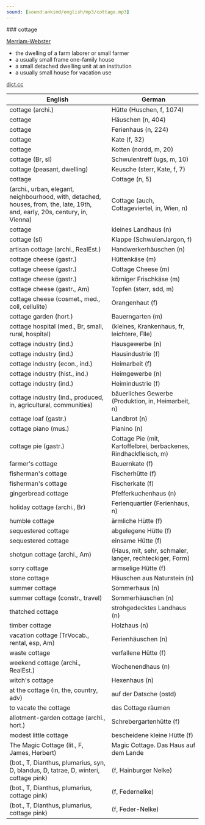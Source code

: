 ```yaml
---
sound: [sound:ankimd/english/mp3/cottage.mp3]
---
```


\### cottage

[Merriam-Webster](https://www.merriam-webster.com/dictionary/cottage)

- the dwelling of a farm laborer or small farmer
- a usually small frame one-family house
- a small detached dwelling unit at an institution
- a usually small house for vacation use

[dict.cc](https://www.dict.cc/cottage)

| English        | German       |
| -------------- | ------------ |
| cottage (archi.) | Hütte (Huschen, f, 1074) |
| cottage | Häuschen (n, 404) |
| cottage | Ferienhaus (n, 224) |
| cottage | Kate (f, 32) |
| cottage | Kotten (nordd, m, 20) |
| cottage (Br, sl) | Schwulentreff (ugs, m, 10) |
| cottage (peasant, dwelling) | Keusche (sterr, Kate, f, 7) |
| cottage | Cottage (n, 5) |
|  (archi., urban, elegant, neighbourhood, with, detached, houses, from, the, late, 19th, and, early, 20s, century, in, Vienna) | Cottage (auch, Cottageviertel, in, Wien, n) |
| cottage | kleines Landhaus (n) |
| cottage (sl) | Klappe (SchwulenJargon, f) |
| artisan cottage (archi., RealEst.) | Handwerkerhäuschen (n) |
| cottage cheese (gastr.) | Hüttenkäse (m) |
| cottage cheese (gastr.) | Cottage Cheese (m) |
| cottage cheese (gastr.) | körniger Frischkäse (m) |
| cottage cheese (gastr., Am) | Topfen (sterr, sdd, m) |
| cottage cheese (cosmet., med., coll, cellulite) | Orangenhaut (f) |
| cottage garden (hort.) | Bauerngarten (m) |
| cottage hospital (med., Br, small, rural, hospital) |  (kleines, Krankenhaus, fr, leichtere, Flle) |
| cottage industry (ind.) | Hausgewerbe (n) |
| cottage industry (ind.) | Hausindustrie (f) |
| cottage industry (econ., ind.) | Heimarbeit (f) |
| cottage industry (hist., ind.) | Heimgewerbe (n) |
| cottage industry (ind.) | Heimindustrie (f) |
| cottage industry (ind., produced, in, agricultural, communities) | bäuerliches Gewerbe (Produktion, in, Heimarbeit, n) |
| cottage loaf (gastr.) | Landbrot (n) |
| cottage piano (mus.) | Pianino (n) |
| cottage pie (gastr.) | Cottage Pie (mit, Kartoffelbrei, berbackenes, Rindhackfleisch, m) |
| farmer's cottage | Bauernkate (f) |
| fisherman's cottage | Fischerhütte (f) |
| fisherman's cottage | Fischerkate (f) |
| gingerbread cottage | Pfefferkuchenhaus (n) |
| holiday cottage (archi., Br) | Ferienquartier (Ferienhaus, n) |
| humble cottage | ärmliche Hütte (f) |
| sequestered cottage | abgelegene Hütte (f) |
| sequestered cottage | einsame Hütte (f) |
| shotgun cottage (archi., Am) |  (Haus, mit, sehr, schmaler, langer, rechteckiger, Form) |
| sorry cottage | armselige Hütte (f) |
| stone cottage | Häuschen aus Naturstein (n) |
| summer cottage | Sommerhaus (n) |
| summer cottage (constr., travel) | Sommerhäuschen (n) |
| thatched cottage | strohgedecktes Landhaus (n) |
| timber cottage | Holzhaus (n) |
| vacation cottage (TrVocab., rental, esp, Am) | Ferienhäuschen (n) |
| waste cottage | verfallene Hütte (f) |
| weekend cottage (archi., RealEst.) | Wochenendhaus (n) |
| witch's cottage | Hexenhaus (n) |
| at the cottage (in, the, country, adv) | auf der Datsche (ostd) |
| to vacate the cottage | das Cottage räumen |
| allotment-garden cottage (archi., hort.) | Schrebergartenhütte (f) |
| modest little cottage | bescheidene kleine Hütte (f) |
| The Magic Cottage (lit., F, James, Herbert) | Magic Cottage. Das Haus auf dem Lande |
|  (bot., T, Dianthus, plumarius, syn, D, blandus, D, tatrae, D, winteri, cottage pink) |  (f, Hainburger Nelke) |
|  (bot., T, Dianthus, plumarius, cottage pink) |  (f, Federnelke) |
|  (bot., T, Dianthus, plumarius, cottage pink) |  (f, Feder-Nelke) |
